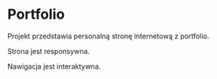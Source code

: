 # Portfolio

Projekt przedstawia personalną stronę internetową z portfolio.

Strona jest responsywna.

Nawigacja jest interaktywna.
